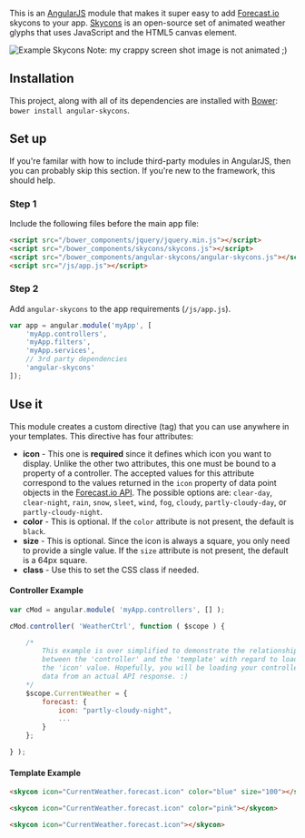 This is an [AngularJS](http://angularjs.org/) module that makes it super easy to add [Forecast.io](http://forecast.io/) skycons to your app. [Skycons](http://darkskyapp.github.io/skycons/) is an open-source set of animated weather glyphs that uses JavaScript and the HTML5 canvas element.

![Example Skycons](https://raw.githubusercontent.com/projectweekend/angular-skycons/master/screenshots/example-skycons.png)
Note: my crappy screen shot image is not animated ;)

## Installation
This project, along with all of its dependencies are installed with [Bower](http://bower.io/): `bower install angular-skycons`.

## Set up
If you're familar with how to include third-party modules in AngularJS, then you can probably skip this section. If you're new to the framework, this should help.

### Step 1
Include the following files before the main app file:

~~~html
<script src="/bower_components/jquery/jquery.min.js"></script>
<script src="/bower_components/skycons/skycons.js"></script>
<script src="/bower_components/angular-skycons/angular-skycons.js"></script>
<script src="/js/app.js"></script>
~~~

### Step 2
Add `angular-skycons` to the app requirements (`/js/app.js`).
~~~javascript
var app = angular.module('myApp', [
    'myApp.controllers',
    'myApp.filters',
    'myApp.services',
    // 3rd party dependencies
    'angular-skycons'
]);
~~~

## Use it
This module creates a custom directive (tag) that you can use anywhere in your templates. This directive has four attributes:

* **icon** - This one is **required** since it defines which icon you want to display. Unlike the other two attributes, this one must be bound to a property of a controller. The accepted values for this attribute correspond to the values returned in the `icon` property of data point objects in the [Forecast.io API](https://developer.forecast.io/docs/v2). The possible options are: `clear-day`, `clear-night`, `rain`, `snow`, `sleet`, `wind`, `fog`, `cloudy`, `partly-cloudy-day`, or `partly-cloudy-night`.
* **color** - This is optional. If the `color` attribute is not present, the default is `black`.
* **size** - This is optional. Since the icon is always a square, you only need to provide a single value. If the `size` attribute is not present, the default is a 64px square.
* **class** - Use this to set the CSS class if needed.

#### Controller Example
~~~javascript
var cMod = angular.module( 'myApp.controllers', [] );

cMod.controller( 'WeatherCtrl', function ( $scope ) {

    /*
        This example is over simplified to demonstrate the relationship
        between the 'controller' and the 'template' with regard to loading
        the 'icon' value. Hopefully, you will be loading your controller with
        data from an actual API response. :)
    */
	$scope.CurrentWeather = {
        forecast: {
            icon: "partly-cloudy-night",
            ...
        }
    };

} );
~~~

#### Template Example
~~~html
<skycon icon="CurrentWeather.forecast.icon" color="blue" size="100"></skycon>

<skycon icon="CurrentWeather.forecast.icon" color="pink"></skycon>

<skycon icon="CurrentWeather.forecast.icon"></skycon>
~~~
